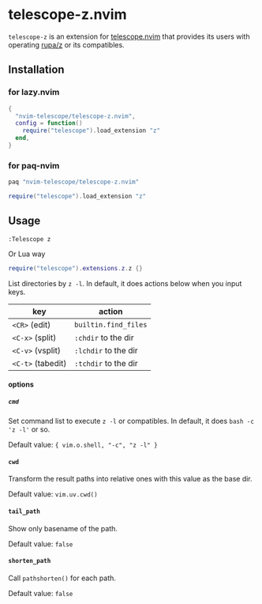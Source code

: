 # telescope-z.nvim

`telescope-z` is an extension for [telescope.nvim][] that provides its users with operating [rupa/z][] or its compatibles.

[telescope.nvim]: https://github.com/nvim-telescope/telescope.nvim
[rupa/z]: https://github.com/rupa/z

## Installation

### for lazy.nvim

```lua
{
  "nvim-telescope/telescope-z.nvim",
  config = function()
    require("telescope").load_extension "z"
  end,
}
```

### for paq-nvim

```lua
paq "nvim-telescope/telescope-z.nvim"

require("telescope").load_extension "z"
```

## Usage

```vim
:Telescope z
```

Or Lua way

```lua
require("telescope").extensions.z.z {}
```

List directories by `z -l`. In default, it does actions below when you input keys.

| key               | action               |
|-------------------|----------------------|
| `<CR>` (edit)     | `builtin.find_files` |
| `<C-x>` (split)   | `:chdir` to the dir  |
| `<C-v>` (vsplit)  | `:lchdir` to the dir |
| `<C-t>` (tabedit) | `:tchdir` to the dir |

#### options

##### `cmd`

Set command list to execute `z -l` or compatibles. In default, it does `bash -c 'z -l'` or so.

Default value: `{ vim.o.shell, "-c", "z -l" }`

#### `cwd`

Transform the result paths into relative ones with this value as the base dir.

Default value: `vim.uv.cwd()`

#### `tail_path`

Show only basename of the path.

Default value: `false`

#### `shorten_path`

Call `pathshorten()` for each path.

Default value: `false`
